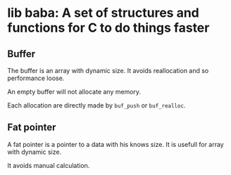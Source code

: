 # lib baba: A set of structures and functions for C to do things faster

## Buffer

The buffer is an array with dynamic size. It avoids reallocation and so performance loose.

An empty buffer will not allocate any memory.

Each allocation are directly made by `buf_push` or `buf_realloc`.

## Fat pointer

A fat pointer is a pointer to a data with his knows size. It is usefull for array with dynamic size.

It avoids manual calculation.

